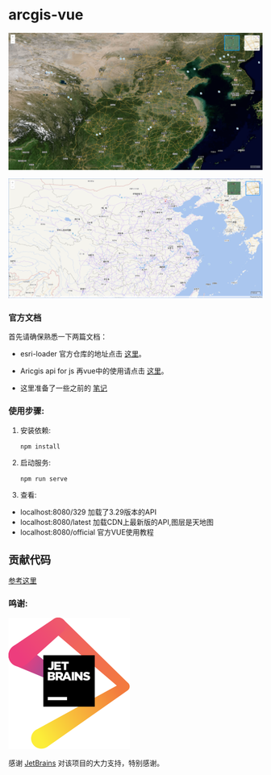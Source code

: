 # arcgis-vue

![View](./pic.png)

![GIS](./gis.png)


### 官方文档

首先请确保熟悉一下两篇文档：

- esri-loader 官方仓库的地址点击 [这里](https://github.com/Esri/esri-loader)。

- Aricgis api for js 再vue中的使用请点击 [这里](https://developers.arcgis.com/javascript/latest/guide/vue/)。
- 这里准备了一些之前的 [笔记](./note.md)
### 使用步骤:
1. 安装依赖:
     ```
     npm install
    ```
2. 启动服务:
    ```
    npm run serve
    ```
3. 查看:

 - localhost:8080/329  加载了3.29版本的API
 - localhost:8080/latest  加载CDN上最新版的API,图层是天地图
 - localhost:8080/official  官方VUE使用教程


## 贡献代码
   [参考这里](.github/CONTRIBUTING.md)


### 鸣谢:
 ![Logo](./src/assets/jetbrains.svg)
 
感谢 [JetBrains]( https://www.jetbrains.com/?from=arcgis-vue ) 对该项目的大力支持，特别感谢。


